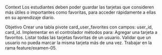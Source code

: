 Context
Los estudiantes deben poder guardar las tarjetas que consideren más útiles o importantes como favoritas, para acceder rápidamente a ellas en su aprendizaje diario.



Objetivo
Crear una tabla pivote card_user_favorites con campos: user_id, card_id.
Implementar en el controlador métodos para:
Agregar una tarjeta a favoritos.
Listar todas las tarjetas favoritas de un usuario.
Validar que un usuario no pueda marcar la misma tarjeta más de una vez.
Trabajar en la rama feature/examen-05.